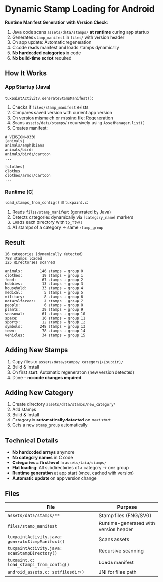 # Dynamic Stamp Loading for Android

**Runtime Manifest Generation with Version Check**:

1. Java code scans `assets/data/stamps/` **at runtime** during app startup
2. Generates `stamp_manifest` in `files/` with version header
3. On app update: Automatic regeneration
4. C code reads manifest and loads stamps dynamically
5. **No hardcoded categories** in code
6. **No build-time script** required

## How It Works

### App Startup (Java)

`tuxpaintActivity.generateStampManifest()`:
1. Checks if `files/stamp_manifest` exists
2. Compares saved version with current app version
3. On version mismatch or missing file: Regeneration
4. Scans `assets/data/stamps/` recursively using `AssetManager.list()`
5. Creates manifest:

```
# VERSION=9350
[animals]
animals/amphibians
animals/birds
animals/birds/cartoon
...

[clothes]
clothes
clothes/armor/cartoon
...
```

### Runtime (C)

`load_stamps_from_config()` in `tuxpaint.c`:
1. Reads `files/stamp_manifest` (generated by Java)
2. Detects categories dynamically via `[category_name]` markers
3. Loads each directory with `tp_ftw()`
4. All stamps of a category → same `stamp_group`

## Result

```
16 categories (dynamically detected)
788 stamps loaded
125 directories scanned

animals:        146 stamps → group 0
clothes:         19 stamps → group 1
food:            67 stamps → group 2
hobbies:         13 stamps → group 3
household:       33 stamps → group 4
medical:          5 stamps → group 5
military:         8 stamps → group 6
naturalforces:    3 stamps → group 7
people:           6 stamps → group 8
plants:          39 stamps → group 9
seasonal:        61 stamps → group 10
space:           16 stamps → group 11
sports:          12 stamps → group 12
symbols:        248 stamps → group 13
town:            78 stamps → group 14
vehicles:        34 stamps → group 15
```

## Adding New Stamps

1. Copy files to `assets/data/stamps/[category]/[subdir]/`
2. Build & Install
3. On first start: Automatic regeneration (new version detected)
4. Done - **no code changes required**

## Adding New Category

1. Create directory `assets/data/stamps/new_category/`
2. Add stamps
3. Build & Install
4. Category is **automatically detected** on next start
5. Gets a new `stamp_group` automatically

## Technical Details

- **No hardcoded arrays** anymore
- **No category names** in C code
- **Categories = first level** in `assets/data/stamps/`
- **Flat loading**: All subdirectories of a category → one group
- **Runtime generation** at app start (once, cached with version)
- **Automatic update** on app version change


## Files

| File | Purpose |
|------|---------|
| `assets/data/stamps/**` | Stamp files (PNG/SVG) |
| `files/stamp_manifest` | Runtime-generated with version header |
| `tuxpaintActivity.java: generateStampManifest()` | Scans assets |
| `tuxpaintActivity.java: scanStampDirectory()` | Recursive scanning |
| `tuxpaint.c: load_stamps_from_config()` | Loads manifest |
| `android_assets.c: setfilesdir()` | JNI for files path |
